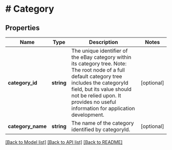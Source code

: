# # Category

## Properties

Name | Type | Description | Notes
------------ | ------------- | ------------- | -------------
**category_id** | **string** | The unique identifier of the eBay category within its category tree. Note: The root node of a full default category tree includes the categoryId field, but its value should not be relied upon. It provides no useful information for application development. | [optional]
**category_name** | **string** | The name of the category identified by categoryId. | [optional]

[[Back to Model list]](../../README.md#models) [[Back to API list]](../../README.md#endpoints) [[Back to README]](../../README.md)
